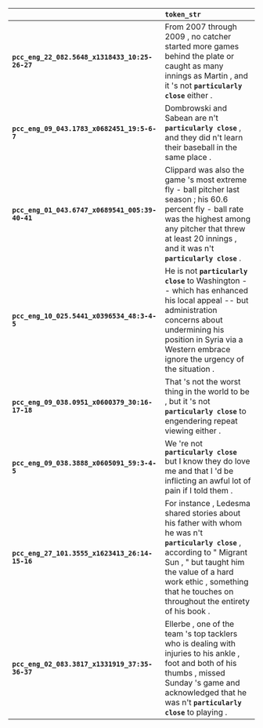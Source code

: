 |                                                 | `token_str`                                                                                                                                                                                                                                                |
|:------------------------------------------------|:-----------------------------------------------------------------------------------------------------------------------------------------------------------------------------------------------------------------------------------------------------------|
| **`pcc_eng_22_082.5648_x1318433_10:25-26-27`**  | From 2007 through 2009 , no catcher started more games behind the plate or caught as many innings as Martin , and it 's not __``particularly close``__ either .                                                                                            |
| **`pcc_eng_09_043.1783_x0682451_19:5-6-7`**     | Dombrowski and Sabean are n't __``particularly close``__ , and they did n't learn their baseball in the same place .                                                                                                                                       |
| **`pcc_eng_01_043.6747_x0689541_005:39-40-41`** | Clippard was also the game 's most extreme fly - ball pitcher last season ; his 60.6 percent fly - ball rate was the highest among any pitcher that threw at least 20 innings , and it was n't __``particularly close``__ .                                |
| **`pcc_eng_10_025.5441_x0396534_48:3-4-5`**     | He is not __``particularly close``__ to Washington -- which has enhanced his local appeal -- but administration concerns about undermining his position in Syria via a Western embrace ignore the urgency of the situation .                               |
| **`pcc_eng_09_038.0951_x0600379_30:16-17-18`**  | That 's not the worst thing in the world to be , but it 's not __``particularly close``__ to engendering repeat viewing either .                                                                                                                           |
| **`pcc_eng_09_038.3888_x0605091_59:3-4-5`**     | We 're not __``particularly close``__ but I know they do love me and that I 'd be inflicting an awful lot of pain if I told them .                                                                                                                         |
| **`pcc_eng_27_101.3555_x1623413_26:14-15-16`**  | For instance , Ledesma shared stories about his father with whom he was n't __``particularly close``__ , according to " Migrant Sun , " but taught him the value of a hard work ethic , something that he touches on throughout the entirety of his book . |
| **`pcc_eng_02_083.3817_x1331919_37:35-36-37`**  | Ellerbe , one of the team 's top tacklers who is dealing with injuries to his ankle , foot and both of his thumbs , missed Sunday 's game and acknowledged that he was n't __``particularly close``__ to playing .                                         |